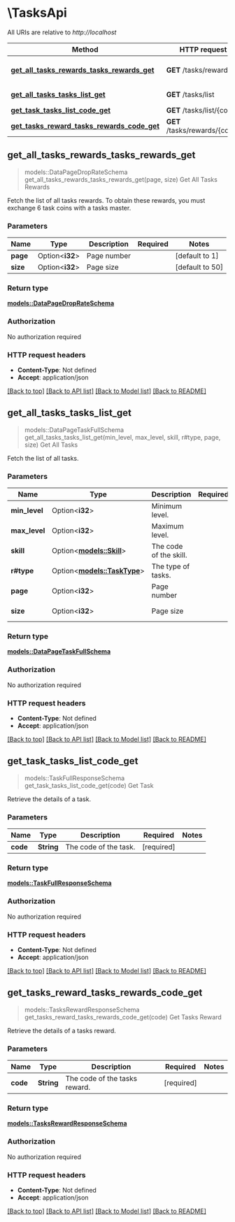 # \TasksApi

All URIs are relative to *http://localhost*

Method | HTTP request | Description
------------- | ------------- | -------------
[**get_all_tasks_rewards_tasks_rewards_get**](TasksApi.md#get_all_tasks_rewards_tasks_rewards_get) | **GET** /tasks/rewards | Get All Tasks Rewards
[**get_all_tasks_tasks_list_get**](TasksApi.md#get_all_tasks_tasks_list_get) | **GET** /tasks/list | Get All Tasks
[**get_task_tasks_list_code_get**](TasksApi.md#get_task_tasks_list_code_get) | **GET** /tasks/list/{code} | Get Task
[**get_tasks_reward_tasks_rewards_code_get**](TasksApi.md#get_tasks_reward_tasks_rewards_code_get) | **GET** /tasks/rewards/{code} | Get Tasks Reward



## get_all_tasks_rewards_tasks_rewards_get

> models::DataPageDropRateSchema get_all_tasks_rewards_tasks_rewards_get(page, size)
Get All Tasks Rewards

Fetch the list of all tasks rewards. To obtain these rewards, you must exchange 6 task coins with a tasks master.

### Parameters


Name | Type | Description  | Required | Notes
------------- | ------------- | ------------- | ------------- | -------------
**page** | Option<**i32**> | Page number |  |[default to 1]
**size** | Option<**i32**> | Page size |  |[default to 50]

### Return type

[**models::DataPageDropRateSchema**](DataPage_DropRateSchema_.md)

### Authorization

No authorization required

### HTTP request headers

- **Content-Type**: Not defined
- **Accept**: application/json

[[Back to top]](#) [[Back to API list]](../README.md#documentation-for-api-endpoints) [[Back to Model list]](../README.md#documentation-for-models) [[Back to README]](../README.md)


## get_all_tasks_tasks_list_get

> models::DataPageTaskFullSchema get_all_tasks_tasks_list_get(min_level, max_level, skill, r#type, page, size)
Get All Tasks

Fetch the list of all tasks.

### Parameters


Name | Type | Description  | Required | Notes
------------- | ------------- | ------------- | ------------- | -------------
**min_level** | Option<**i32**> | Minimum level. |  |
**max_level** | Option<**i32**> | Maximum level. |  |
**skill** | Option<[**models::Skill**](.md)> | The code of the skill. |  |
**r#type** | Option<[**models::TaskType**](.md)> | The type of tasks. |  |
**page** | Option<**i32**> | Page number |  |[default to 1]
**size** | Option<**i32**> | Page size |  |[default to 50]

### Return type

[**models::DataPageTaskFullSchema**](DataPage_TaskFullSchema_.md)

### Authorization

No authorization required

### HTTP request headers

- **Content-Type**: Not defined
- **Accept**: application/json

[[Back to top]](#) [[Back to API list]](../README.md#documentation-for-api-endpoints) [[Back to Model list]](../README.md#documentation-for-models) [[Back to README]](../README.md)


## get_task_tasks_list_code_get

> models::TaskFullResponseSchema get_task_tasks_list_code_get(code)
Get Task

Retrieve the details of a task.

### Parameters


Name | Type | Description  | Required | Notes
------------- | ------------- | ------------- | ------------- | -------------
**code** | **String** | The code of the task. | [required] |

### Return type

[**models::TaskFullResponseSchema**](TaskFullResponseSchema.md)

### Authorization

No authorization required

### HTTP request headers

- **Content-Type**: Not defined
- **Accept**: application/json

[[Back to top]](#) [[Back to API list]](../README.md#documentation-for-api-endpoints) [[Back to Model list]](../README.md#documentation-for-models) [[Back to README]](../README.md)


## get_tasks_reward_tasks_rewards_code_get

> models::TasksRewardResponseSchema get_tasks_reward_tasks_rewards_code_get(code)
Get Tasks Reward

Retrieve the details of a tasks reward.

### Parameters


Name | Type | Description  | Required | Notes
------------- | ------------- | ------------- | ------------- | -------------
**code** | **String** | The code of the tasks reward. | [required] |

### Return type

[**models::TasksRewardResponseSchema**](TasksRewardResponseSchema.md)

### Authorization

No authorization required

### HTTP request headers

- **Content-Type**: Not defined
- **Accept**: application/json

[[Back to top]](#) [[Back to API list]](../README.md#documentation-for-api-endpoints) [[Back to Model list]](../README.md#documentation-for-models) [[Back to README]](../README.md)


